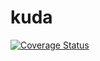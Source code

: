 # kuda

[![Coverage Status](https://coveralls.io/repos/github/Friedox/kuda/badge.png?branch=main)](https://coveralls.io/github/Friedox/kuda?branch=main)
